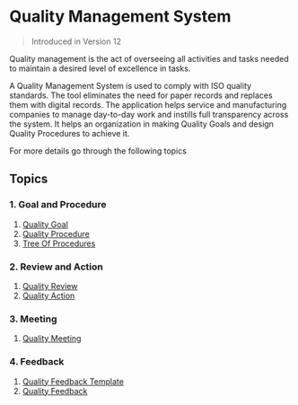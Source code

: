 <!-- add breadcrumbs -->
# Quality Management System

> Introduced in Version 12

 Quality management is the act of overseeing all activities and tasks needed to maintain a desired level of excellence in tasks.

 A Quality Management System is used to comply with ISO quality standards. The tool eliminates the need for paper records and replaces them with digital records. The application helps service and manufacturing companies to manage day-to-day work and instills full transparency across the system.
 It helps an organization in making Quality Goals and design Quality Procedures to achieve it.

 For more details go through the following topics

## Topics
### 1. Goal and Procedure
1. [Quality Goal](/docs/user/manual/en/quality-management/quality_goal)
1. [Quality Procedure](/docs/user/manual/en/quality-management/quality_procedure)
1. [Tree Of Procedures](/docs/user/manual/en/quality-management/tree_of_procedure)

### 2. Review and Action
1. [Quality Review](/docs/user/manual/en/quality-management/quality_review)
1. [Quality Action](/docs/user/manual/en/quality-management/quality_action)

### 3. Meeting
1. [Quality Meeting](/docs/user/manual/en/quality-management/quality_meeting)

### 4. Feedback
1. [Quality Feedback Template](/docs/user/manual/en/quality-management/quality-feedback-template)
1. [Quality Feedback](/docs/user/manual/en/quality-management/quality_feedback)

